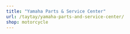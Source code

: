 ```yaml
---
title: "Yamaha Parts & Service Center"
url: /taytay/yamaha-parts-and-service-center/
shop: motorcycle
---
```

